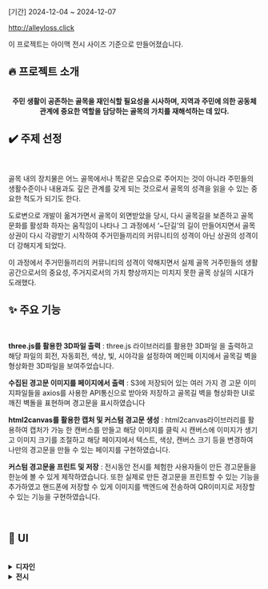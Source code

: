 [기간] 2024-12-04 ~ 2024-12-07

http://alleyloss.click


이 프로젝트는 아이맥 전시 사이즈 기준으로 만들어졌습니다.

## :fire: 프로젝트 소개

<p align="center">


  <strong>
    <br>
주민 생활이 공존하는 골목을 재인식할 필요성을 시사하며,
지역과 주민에 의한 공동체 관계에 중요한 역할을 담당하는 골목의 가치를 재해석하는 데 있다.
  </strong>
</p>

## :heavy_check_mark: 주제 선정

<br>

골목 내의 장치물은
어느 골목에서나 똑같은 모습으로 주어지는 것이 아니라
주민들의 생활수준이나 내용과도 깊은 관계를 갖게 되는 것으로서
골목의 성격을 읽을 수 있는 중요한 척도가 되기도 한다.

도로변으로 개발이 옮겨가면서 골목이 외면받았을 당시,
다시 골목길을 보존하고 골목 문화를 활성화 하자는 움직임이 나타나
그 과정에서 ‘~단길’의 길이 만들어지면서 골목 상권이 다시 각광받기 시작하여
주거민들끼리의 커뮤니티의 성격이 아닌 상권의 성격이 더 강해지게 되었다.

이 과정에서 주거민들끼리의 커뮤니티의 성격이 약해지면서
실제 골목 거주민들의 생활공간으로서의 중요성, 주거지로서의 가치 향상까지는 미치지 못한
골목 상실의 시대가 도래했다.
<br>

## ✨ 주요 기능

<br>

**three.js를 활용한 3D파일 출력**
: three.js 라이브러리를 활용한 3D파일
을 출력하고 해당 파일의 회전, 자동회전, 색상, 빛, 시야각을 설정하여 메인페 이지에서 골목길 벽을 형상화한 3D파일을 보여주었습니다.

**수집된 경고문 이미지를 페이지에서 출력**
: S3에 저장되어 있는 여러 가지 경
고문 이미지파일들을 axios를 사용한 API통신으로 받아와 저장하고 골목길 벽을 형상화한 UI로 깨진 벽돌을 표현하며 경고문을 표시하였습니다

**html2canvas를 활용한 캡처 및 커스텀 경고문 생성**
: html2canvas라이브러리를 활용하여 캡처가 가능
한 캔버스를 만들고 해당 이미지를 클릭 시 캔버스에 이미지가 생기고 이미지
크기를 조절하고 해당 페이지에서 텍스트, 색상, 캔버스 크기 등을 변경하여
나만의 경고문을 만들 수 있는 페이지를 구현하였습니다.

**커스텀 경고문을 프린트 및 저장**
: 전시동안 전시를 체험한 사용자들이 만든 경고문들을 한눈에 볼 수 있게 제작하였습니다. 또한 실제로 만든 경고문을 프린트할 수 있는 기능을 추가하였고 핸드폰에 저장할 수
있게 이미지를 백엔드에 전송하여 QR이미지로 저장할 수 있는 기능을 구현하였습니다.

<br>

## :yellow_heart: UI

<br>

<details>
  <summary><b>디자인</b></summary>
  <div markdown="1">
  <div align="center">
    
https://github.com/user-attachments/assets/8861f0ce-2e96-4a28-981e-812b81e30fef)](https://github.com/user-attachments/assets/8861f0ce-2e96-4a28-981e-812b81e30fef
  
  </div>
  </div>
    <summary><b>About 페이지</b></summary>
  <div markdown="1">
  <div align="center">
    
  ![abot](https://github.com/user-attachments/assets/ec02df9e-510a-47f2-9abe-50c3cab22baf)

  </div>
  </div>
    <summary><b>ARCHIVING 페이지</b></summary>
  <div markdown="1">
  <div align="center">
    
https://github.com/user-attachments/assets/613bc758-e604-4f6a-a3e8-c8323e23152f

  </div>
  </div>
  <summary><b>DECIBEL 페이지</b></summary>
  <div markdown="1">
  <div align="center">
    

https://github.com/user-attachments/assets/289415d8-e617-468c-9718-78ae7acd508a



  </div>
  </div>

  <summary><b>SAVE 페이지</b></summary>
  <div markdown="1">
  <div align="center">
   

https://github.com/user-attachments/assets/5c5040e1-398c-4961-9fc4-f9c986ae4aa5

 

  </div>
  </div>
</details>

<details>
  <summary><b>전시</b></summary>
  <div markdown="1">
  <div align="center">

  ![전시](https://github.com/user-attachments/assets/beb16ad2-ce79-454d-b06a-ac24df67f377)

  </div>
  </div>
   
</details>

<br>
